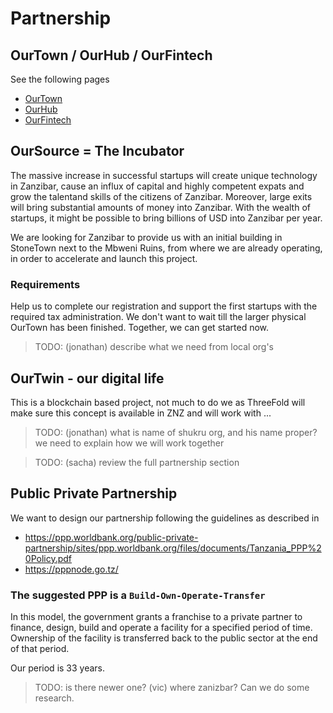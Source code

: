 # Partnership

## OurTown / OurHub / OurFintech

See the following pages

- [OurTown](ppp_ourtown.md)
- [OurHub](ppp_ourhub.md)
- [OurFintech](ppp_ourfinance.md)


## OurSource = The Incubator

The massive increase in successful startups will create unique technology in Zanzibar, cause an influx of capital and highly competent expats and grow the talentand skills of the citizens of Zanzibar. Moreover, large exits will bring substantial amounts of money into Zanzibar. With the wealth of startups, it might  be possible to bring billions of USD into Zanzibar per year.

We are looking for Zanzibar to provide us with an initial building in StoneTown next to the Mbweni Ruins, from where we are already operating, in order to accelerate and launch this project.

### Requirements

Help us to complete our registration and support the first startups with the required tax administration. We don't want to wait till the larger physical OurTown has been finished. Together, we can get started now.

> TODO: (jonathan) describe what we need from local org's

## OurTwin - our digital life

This is a blockchain based project, not much to do we as ThreeFold will make sure this concept is available in ZNZ and will work with ...


> TODO: (jonathan) what is name of shukru org, and his name proper? we need to explain how we will work together


> TODO: (sacha) review the full partnership section


## Public Private Partnership

We want to design our partnership following the guidelines as described in 

- https://ppp.worldbank.org/public-private-partnership/sites/ppp.worldbank.org/files/documents/Tanzania_PPP%20Policy.pdf
- https://pppnode.go.tz/


### The suggested PPP is a ```Build-Own-Operate-Transfer```

In this model, the government grants a franchise to a private partner to finance, design, build and operate a facility for a specified period of time. Ownership of the facility is transferred back to the public sector at the end of that period.

Our period is 33 years.

> TODO: is there newer one? (vic) where zanizbar? Can we do some research.
